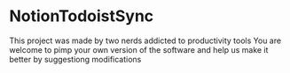 # NotionTodoistSync

This project was made by two nerds addicted to productivity tools
You are welcome to pimp your own version of the software and help us make it better by suggestiong modifications 
